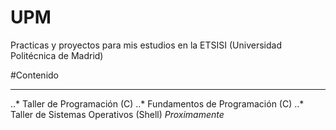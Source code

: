 # UPM
Practicas y proyectos para mis estudios en la ETSISI (Universidad Politécnica de Madrid)

#Contenido
***
..* Taller de Programación (C)
..* Fundamentos de Programación (C)
..* Taller de Sistemas Operativos (Shell) *Proximamente*
